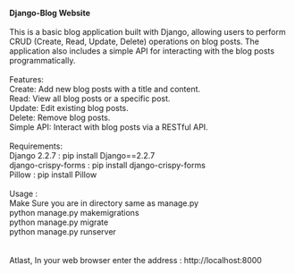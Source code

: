 <b>Django-Blog Website</b>
<br><br>
This is a basic blog application built with Django, allowing users to perform CRUD (Create, Read, Update, Delete) operations on blog posts. 
The application also includes a simple API for interacting with the blog posts programmatically.
<br><br>
Features:
<br>
  Create: Add new blog posts with a title and content.<br>
  Read: View all blog posts or a specific post.<br>
  Update: Edit existing blog posts.<br>
  Delete: Remove blog posts.<br>
  Simple API: Interact with blog posts via a RESTful API.<br>
  <br>
Requirements:<br>
  Django 2.2.7 : pip install Django==2.2.7<br>
  django-crispy-forms : pip install django-crispy-forms<br>
  Pillow : pip install Pillow<br>
<br>
Usage :<br>
  Make Sure you are in directory same as manage.py<br>
  python manage.py makemigrations<br>
  python manage.py migrate<br>
  python manage.py runserver<br>
  <br><br>
Atlast, In your web browser enter the address : http://localhost:8000

